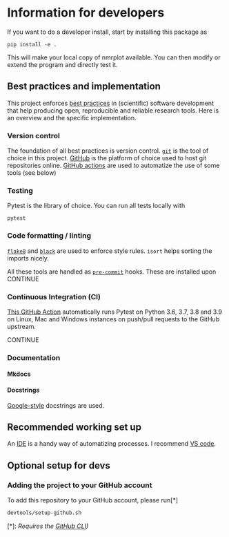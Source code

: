 # Information for developers

If you want to do a developer install, start by installing this package as

```
pip install -e .
```

This will make your local copy of nmrplot available. 
You can then modify or extend the program and directly test it.

## Best practices and implementation

This project enforces [best practices](https://molssi.org/education/best-practices/) in
(scientific) software development that help producing open, reproducible and reliable
research tools. Here is an overview and the specific implementation. 

### Version control

The foundation of all best practices is version control. [`git`](https://git-scm.com/)
is the tool of choice in this project. [GitHub](https://github.com/) is the platform of
choice used to host git repositories online. [GitHub
actions](https://github.com/features/actions) are used to automatize the use of some
tools (see below)

### Testing

Pytest is the library of choice. You can run all tests locally with

```
pytest
```

### Code formatting / linting

[`flake8`](https://flake8.pycqa.org/) and [`black`](https://black.readthedocs.io/en/stable/) are used to enforce style rules. `isort` helps sorting the imports nicely.

All these tools are handled as [`pre-commit`](https://pre-commit.com/) hooks. These are installed upon CONTINUE

### Continuous Integration (CI)

[This GitHub Action](../.github/workflows/CI.yaml) automatically runs Pytest on Python
3.6, 3.7, 3.8 and 3.9 on Linux, Mac and Windows instances on push/pull requests to the
GitHub upstream.

CONTINUE

### Documentation

#### Mkdocs

#### Docstrings

[Google-style](https://google.github.io/styleguide/pyguide.html) docstrings are used.

## Recommended working set up

An [IDE](https://en.wikipedia.org/wiki/Integrated_development_environment) is a handy way of automatizing processes. I recommend [VS code](https://code.visualstudio.com/).

## Optional setup for devs

### Adding the project to your GitHub account

To add this repository to your GitHub account, please run[*]
   
```bash
devtools/setup-github.sh
```

[*]: *Requires the [GitHub CLI](https://github.com/cli/cli))*


<!-- - Create a dedicated virtual environment 

```
devtools/setup-venv.sh
``` -->
 